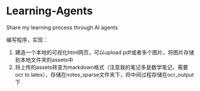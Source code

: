 # Learning-Agents
Share my learning process through AI agents

<!-- 1. 热力图，我的爱
2. 从pdf/手写笔记/图片中自动制卡
3. 对于每个卡片，有一个revision版本，可以选择：
   （1） 补充进现有卡片
   （2） 变成新的卡片 -->

编写程序，实现：
1. 建造一个本地的可视化html网页，可以upload pdf或者多个图片，将图片存储到本地文件夹的assets中
2. 将上传的assets转变为markdown格式（注意我的笔记多是数学笔记，需要ocr to latex），存储在notes_sparse文件夹下，将中间过程存储在ocr_output下
